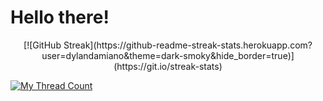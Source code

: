 # Hello there!

<p align="center">
    [![GitHub Streak](https://github-readme-streak-stats.herokuapp.com?user=dylandamiano&theme=dark-smoky&hide_border=true)](https://git.io/streak-stats)
</p>



<a href="https://www.threads.net/damiano_dylan">
    <img src="https://thread-count.vercel.app/thread-count/damiano_dylan" alt="My Thread Count">
</a>

<!--
**dylandamiano/dylandamiano** is a ✨ _special_ ✨ repository because its `README.md` (this file) appears on your GitHub profile.

Here are some ideas to get you started:

- 🔭 I’m currently working on ...
- 🌱 I’m currently learning ...
- 👯 I’m looking to collaborate on ...
- 🤔 I’m looking for help with ...
- 💬 Ask me about ...
- 📫 How to reach me: ...
- 😄 Pronouns: ...
- ⚡ Fun fact: ...
-->
